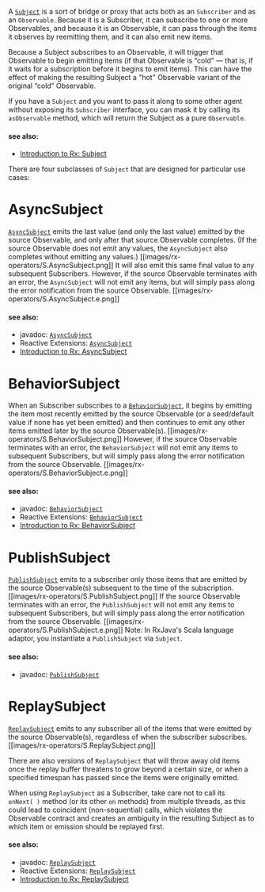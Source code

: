 A <a href="http://netflix.github.io/RxJava/javadoc/rx/subjects/Subject.html">`Subject`</a> is a sort of bridge or proxy that acts both as an `Subscriber` and as an `Observable`. Because it is a Subscriber, it can subscribe to one or more Observables, and because it is an Observable, it can pass through the items it observes by reemitting them, and it can also emit new items.

Because a Subject subscribes to an Observable, it will trigger that Observable to begin emitting items (if that Observable is “cold” — that is, if it waits for a subscription before it begins to emit items). This can have the effect of making the resulting Subject a "hot" Observable variant of the original “cold” Observable.

If you have a `Subject` and you want to pass it along to some other agent without exposing its `Subscriber` interface, you can mask it by calling its `asObservable` method, which will return the Subject as a pure `Observable`.

#### see also:
* <a href="http://www.introtorx.com/Content/v1.0.10621.0/02_KeyTypes.html#Subject">Introduction to Rx: Subject</a>

There are four subclasses of ``Subject`` that are designed for particular use cases:
# AsyncSubject
<a href="http://netflix.github.io/RxJava/javadoc/rx/subjects/AsyncSubject.html">`AsyncSubject`</a> emits the last value (and only the last value) emitted by the source Observable, and only after that source Observable completes. (If the source Observable does not emit any values, the `AsyncSubject` also completes without emitting any values.)
[[images/rx-operators/S.AsyncSubject.png]]
It will also emit this same final value to any subsequent Subscribers. However, if the source Observable terminates with an error, the `AsyncSubject` will not emit any items, but will simply pass along the error notification from the source Observable.
[[images/rx-operators/S.AsyncSubject.e.png]]

#### see also:
* javadoc: <a href="http://netflix.github.io/RxJava/javadoc/rx/subjects/AsyncSubject.html">`AsyncSubject`</a>
* Reactive Extensions: <a href="http://msdn.microsoft.com/en-us/library/hh229363(v=vs.103).aspx">`AsyncSubject`</a>
* <a href="http://www.introtorx.com/Content/v1.0.10621.0/02_KeyTypes.html#AsyncSubject">Introduction to Rx: AsyncSubject</a>

# BehaviorSubject
When an Subscriber subscribes to a <a href="http://netflix.github.io/RxJava/javadoc/rx/subjects/BehaviorSubject.html">`BehaviorSubject`</a>, it begins by emitting the item most recently emitted by the source Observable (or a seed/default value if none has yet been emitted) and then continues to emit any other items emitted later by the source Observable(s).
[[images/rx-operators/S.BehaviorSubject.png]]
However, if the source Observable terminates with an error, the `BehaviorSubject` will not emit any items to subsequent Subscribers, but will simply pass along the error notification from the source Observable.
[[images/rx-operators/S.BehaviorSubject.e.png]]

#### see also:
* javadoc: <a href="http://netflix.github.io/RxJava/javadoc/rx/subjects/BehaviorSubject.html">`BehaviorSubject`</a>
* Reactive Extensions: <a href="http://msdn.microsoft.com/en-us/library/hh211949(v=vs.103).aspx">`BehaviorSubject`</a>
* <a href="http://www.introtorx.com/Content/v1.0.10621.0/02_KeyTypes.html#BehaviorSubject">Introduction to Rx: BehaviorSubject</a>

# PublishSubject
<a href="http://netflix.github.io/RxJava/javadoc/rx/subjects/PublishSubject.html">``PublishSubject``</a> emits to a subscriber only those items that are emitted by the source Observable(s) subsequent to the time of the subscription.
[[images/rx-operators/S.PublishSubject.png]]
If the source Observable terminates with an error, the `PublishSubject` will not emit any items to subsequent Subscribers, but will simply pass along the error notification from the source Observable.
[[images/rx-operators/S.PublishSubject.e.png]]
Note: In RxJava's Scala language adaptor, you instantiate a `PublishSubject` via `Subject`.

#### see also:
* javadoc: <a href="http://netflix.github.io/RxJava/javadoc/rx/subjects/PublishSubject.html">`PublishSubject`</a>


# ReplaySubject
<a href="http://netflix.github.io/RxJava/javadoc/rx/subjects/ReplaySubject.html">``ReplaySubject``</a> emits to any subscriber all of the items that were emitted by the source Observable(s), regardless of when the subscriber subscribes.
[[images/rx-operators/S.ReplaySubject.png]]

There are also versions of `ReplaySubject` that will throw away old items once the replay buffer threatens to grow beyond a certain size, or when a specified timespan has passed since the items were originally emitted.

When using ``ReplaySubject`` as a Subscriber, take care not to call its ``onNext( )`` method (or its other ``on`` methods) from multiple threads, as this could lead to coincident (non-sequential) calls, which violates the Observable contract and creates an ambiguity in the resulting Subject as to which item or emission should be replayed first.

#### see also:
* javadoc: <a href="http://netflix.github.io/RxJava/javadoc/rx/subjects/ReplaySubject.html">`ReplaySubject`</a>
* Reactive Extensions: <a href="http://msdn.microsoft.com/en-us/library/hh211810(v=vs.103).aspx">`ReplaySubject`</a>
* <a href="http://www.introtorx.com/Content/v1.0.10621.0/02_KeyTypes.html#ReplaySubject">Introduction to Rx: ReplaySubject</a>